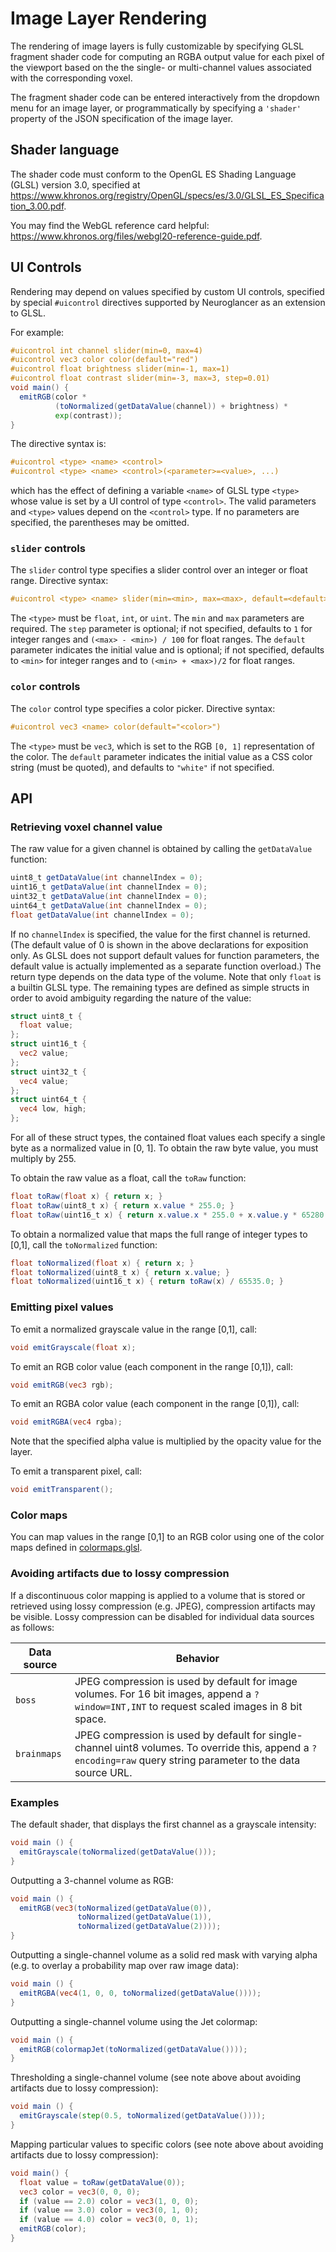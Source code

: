 # Image Layer Rendering

The rendering of image layers is fully customizable by specifying GLSL fragment
shader code for computing an RGBA output value for each pixel of the viewport
based on the the single- or multi-channel values associated with the
corresponding voxel.

The fragment shader code can be entered interactively from the dropdown menu for an image layer, or programmatically by specifying a `'shader'` property of the JSON specification of the image layer.

## Shader language

The shader code must conform to the OpenGL ES Shading Language (GLSL) version 3.0, specified at <https://www.khronos.org/registry/OpenGL/specs/es/3.0/GLSL_ES_Specification_3.00.pdf>.

You may find the WebGL reference card helpful: <https://www.khronos.org/files/webgl20-reference-guide.pdf>.

## UI Controls

Rendering may depend on values specified by custom UI controls, specified by special `#uicontrol`
directives supported by Neuroglancer as an extension to GLSL.

For example:

```glsl
#uicontrol int channel slider(min=0, max=4)
#uicontrol vec3 color color(default="red")
#uicontrol float brightness slider(min=-1, max=1)
#uicontrol float contrast slider(min=-3, max=3, step=0.01)
void main() {
  emitRGB(color *
          (toNormalized(getDataValue(channel)) + brightness) *
          exp(contrast));
}
```

The directive syntax is:

``` glsl
#uicontrol <type> <name> <control>
#uicontrol <type> <name> <control>(<parameter>=<value>, ...)
```

which has the effect of defining a variable `<name>` of GLSL type `<type>` whose value is set by a
UI control of type `<control>`.  The valid parameters and `<type>` values depend on the `<control>`
type.  If no parameters are specified, the parentheses may be omitted.

### `slider` controls

The `slider` control type specifies a slider control over an integer or float range.  Directive
syntax:

```glsl
#uicontrol <type> <name> slider(min=<min>, max=<max>, default=<default>, step=<step>)
```

The `<type>` must be `float`, `int`, or `uint`.  The `min` and `max` parameters are required.  The
`step` parameter is optional; if not specified, defaults to `1` for integer ranges and `(<max> -
<min>) / 100` for float ranges.  The `default` parameter indicates the initial value and is
optional; if not specified, defaults to `<min>` for integer ranges and to `(<min> + <max>)/2` for
float ranges.

### `color` controls

The `color` control type specifies a color picker.  Directive syntax:

```glsl
#uicontrol vec3 <name> color(default="<color>")
```

The `<type>` must be `vec3`, which is set to the RGB `[0, 1]` representation of the color.  The
`default` parameter indicates the initial value as a CSS color string (must be quoted), and defaults
to `"white"` if not specified.

## API

### Retrieving voxel channel value

The raw value for a given channel is obtained by calling the `getDataValue` function:

```glsl
uint8_t getDataValue(int channelIndex = 0);
uint16_t getDataValue(int channelIndex = 0);
uint32_t getDataValue(int channelIndex = 0);
uint64_t getDataValue(int channelIndex = 0);
float getDataValue(int channelIndex = 0);
```
If no `channelIndex` is specified, the value for the first channel is returned.  (The default value of 0 is shown in the above declarations for exposition only.  As GLSL does not support default values for function parameters, the default value is actually implemented as a separate function overload.)  The return type depends on the data type of the volume.  Note that only `float` is a builtin GLSL type.  The remaining types are defined as simple structs in order to avoid ambiguity regarding the nature of the value:
```glsl
struct uint8_t {
  float value;
};
struct uint16_t {
  vec2 value;
};
struct uint32_t {
  vec4 value;
};
struct uint64_t {
  vec4 low, high;
};
```
For all of these struct types, the contained float values each specify a single byte as a normalized value in [0, 1].  To obtain the raw byte value, you must multiply by 255.

To obtain the raw value as a float, call the `toRaw` function:
```glsl
float toRaw(float x) { return x; }
float toRaw(uint8_t x) { return x.value * 255.0; }
float toRaw(uint16_t x) { return x.value.x * 255.0 + x.value.y * 65280.0; }
```

To obtain a normalized value that maps the full range of integer types to [0,1], call the `toNormalized` function:
```glsl
float toNormalized(float x) { return x; }
float toNormalized(uint8_t x) { return x.value; }
float toNormalized(uint16_t x) { return toRaw(x) / 65535.0; }
```

### Emitting pixel values

To emit a normalized grayscale value in the range [0,1], call:
```glsl
void emitGrayscale(float x);
```

To emit an RGB color value (each component in the range [0,1]), call:
```glsl
void emitRGB(vec3 rgb);
```

To emit an RGBA color value (each component in the range [0,1]), call:
```glsl
void emitRGBA(vec4 rgba);
```
Note that the specified alpha value is multiplied by the opacity value for the layer.

To emit a transparent pixel, call:
```glsl
void emitTransparent();
```

### Color maps

You can map values in the range [0,1] to an RGB color using one of the color maps defined in
[colormaps.glsl](../webgl/colormaps.glsl).

### Avoiding artifacts due to lossy compression

If a discontinuous color mapping is applied to a volume that is stored or retrieved using lossy compression (e.g. JPEG), compression artifacts may be visible.  Lossy compression can be disabled for individual data sources as follows:

| Data source | Behavior |
| -------- | ------- |
| `boss` | JPEG compression is used by default for image volumes.  For 16 bit images, append a `?window=INT,INT` to request scaled images in 8 bit space. |
| `brainmaps` | JPEG compression is used by default for single-channel uint8 volumes.  To override this, append a `?encoding=raw` query string parameter to the data source URL. |

### Examples

The default shader, that displays the first channel as a grayscale intensity:
```glsl
void main () {
  emitGrayscale(toNormalized(getDataValue()));
}
```

Outputting a 3-channel volume as RGB:
```glsl
void main () {
  emitRGB(vec3(toNormalized(getDataValue(0)),
               toNormalized(getDataValue(1)),
               toNormalized(getDataValue(2))));
}
```

Outputting a single-channel volume as a solid red mask with varying alpha (e.g. to overlay a probability map over raw image data):
```glsl
void main () {
  emitRGBA(vec4(1, 0, 0, toNormalized(getDataValue())));
}
```

Outputting a single-channel volume using the Jet colormap:
```glsl
void main () {
  emitRGB(colormapJet(toNormalized(getDataValue())));
}
```

Thresholding a single-channel volume (see note above about avoiding artifacts due to lossy compression):
```glsl
void main () {
  emitGrayscale(step(0.5, toNormalized(getDataValue())));
}
```

Mapping particular values to specific colors (see note above about avoiding artifacts due to lossy compression):
```glsl
void main() {
  float value = toRaw(getDataValue(0));
  vec3 color = vec3(0, 0, 0);
  if (value == 2.0) color = vec3(1, 0, 0);
  if (value == 3.0) color = vec3(0, 1, 0);
  if (value == 4.0) color = vec3(0, 0, 1);
  emitRGB(color);
}
```
